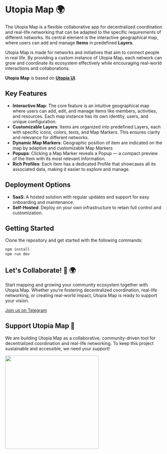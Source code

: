 # Utopia Map 🌍

The Utopia Map is a flexible collaborative app for decentralized coordination and real-life networking that can be adapted to the specific requirements of different networks. Its central element is the interactive geographical map, where users can add and manage **Items** in predefined **Layers**.

Utopia Map is made for networks and initiatives  that aim to connect people in real life. By providing a custom instance of Utopia Map, each network can grow and coordinate its ecosystem effectively while encouraging real-world interactions and collaborations.

**Utopia Map** is based on **[Utopia UI](https://github.com/utopia-os/utopia-ui)**.

## Key Features

- **Interactive Map**: The core feature is an intuitive geographical map where users can add, edit, and manage items like members, activities, and resources. Each map instance has its own identity, users, and unique configuration.
- **Customizable Layers**: Items are organized into predefined Layers, each with specific icons, colors, texts, and Map Markers. This ensures clarity and relevance for different networks.
- **Dynamic Map Markers**:  Geographic position of item are indicated on the map by adaptive and customizable Map Markers
- **Popups**: Clicking a Map Marker reveals a Popup — a compact preview of the Item with its most relevant information.
- **Rich Profiles**: Each Item has a dedicated Profile that showcases all its associated data, making it easier to explore and manage.

## Deployment Options

- **SaaS**: A hosted solution with regular updates and support for easy onboarding and maintenance.
- **Self-Hosted**: Deploy on your own infrastructure to retain full control and customization.

## Getting Started

Clone the repository and get started with the following commands:

```bash
npm install
npm run dev
```

## Let's Collaborate! 🌱 🌍

Start mapping and growing your community ecosystem together with Utopia Map. Whether you’re fostering decentralized coordination, real-life networking, or creating real-world impact, Utopia Map is ready to support your vision.

[Join us on Telegram](https://t.me/UtopiaMap)

## Support Utopia Map 💚

We are building Utopia Map as a collaborative, community-driven tool for decentralized coordination and real-life networking. To keep this project sustainable and accessible, we need your support!

<a href="https://opencollective.com/utopia-project">
    <img width="300" src="https://opencollective.com/utopia-project/donate/button@2x.png?color=blue" />
</a>
